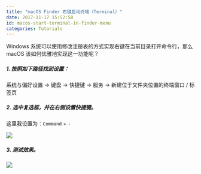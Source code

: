 ```yaml
---
title: "macOS Finder 右键启动终端（Terminal）"
date: 2017-11-17 15:52:58
id: macos-start-terminal-in-finder-menu
categories: Tutorials
---
```


Windows 系统可以使用修改注册表的方式实现右键在当前目录打开命令行，那么 macOS 该如何优雅地实现这一功能呢？

##### 1. 按照如下路径找到设置：

系统与偏好设置 -> 键盘 -> 快捷键 -> 服务 -> 新建位于文件夹位置的终端窗口 / 标签页

##### 2. 选中复选框，并在右侧设置快捷键。

这里我设置为：`Command` + `-`

![](https://i.loli.net/2018/08/15/5b73a51e85526.png)

##### 3. 测试效果。

![](https://i.loli.net/2018/08/15/5b73a521ebecd.png)